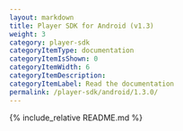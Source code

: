 ```yaml
---
layout: markdown
title: Player SDK for Android (v1.3)
weight: 3
category: player-sdk
categoryItemType: documentation
categoryItemIsShown: 0
categoryItemWidth: 6
categoryItemDescription:
categoryItemLabel: Read the documentation
permalink: /player-sdk/android/1.3.0/
---
```

{% include_relative README.md  %}
